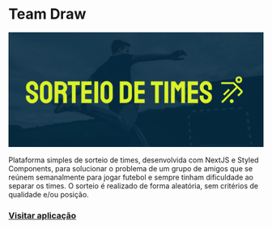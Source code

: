 # Team Draw
![Team Draw](./public/cover.png)

Plataforma simples de sorteio de times, desenvolvida com NextJS e Styled Components, para solucionar o problema de um grupo de amigos que se reúnem semanalmente para jogar futebol e sempre tinham dificuldade ao separar os times. O sorteio é realizado de forma aleatória, sem critérios de qualidade e/ou posição.

### [Visitar aplicação](https://sorteiotimes.netlify.app/) 


